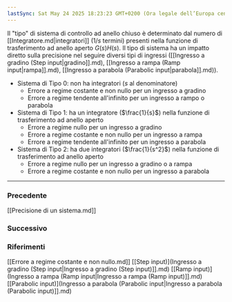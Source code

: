 ```yaml
---
lastSync: Sat May 24 2025 18:23:23 GMT+0200 (Ora legale dell’Europa centrale)
---
```

Il "tipo" di sistema di controllo ad anello chiuso è determinato dal numero di [[Integratore.md|integratori]] ($1 / s$ termini) presenti nella funzione di trasferimento ad anello aperto $G(s) H(s)$. Il tipo di sistema ha un impatto diretto sulla precisione nel seguire diversi tipi di ingressi ([[Ingresso a gradino (Step input|gradino]].md), [[Ingresso a rampa (Ramp input|rampa]].md), [[Ingresso a parabola (Parabolic input|parabola]].md)).

- Sistema di Tipo 0: non ha integratori ($s$ al denominatore)
	- Errore a regime costante e non nullo per un ingresso a gradino
	- Errore a regime tendente all'infinito per un ingresso a rampo o parabola
- Sistema di Tipo 1: ha un integratore ($\frac{1}{s}$) nella funzione di trasferimento ad anello aperto
	- Errore a regime nullo per un ingresso a gradino
	- Errore a regime costante e non nullo per un ingresso a rampa
	- Errore a regime tendente all'infinito per un ingresso a parabola
- Sistema di Tipo 2: ha due integratori ($\frac{1}{s^2}$) nella funzione di trasferimento ad anello aperto
	- Errore a regime nullo per un ingresso a gradino o a rampa
	- Errore a regime costante e non nullo per un ingresso a parabola


---
### Precedente
[[Precisione di un sistema.md]]

### Successivo


### Riferimenti
[[Errore a regime costante e non nullo.md]]
[[Step input)](Ingresso a gradino (Step input|Ingresso a gradino (Step input)]].md)
[[Ramp input)](Ingresso a rampa (Ramp input|Ingresso a rampa (Ramp input)]].md)
[[Parabolic input)](Ingresso a parabola (Parabolic input|Ingresso a parabola (Parabolic input)]].md)